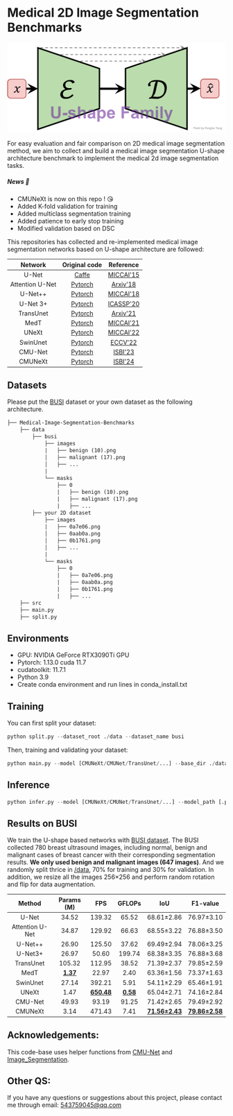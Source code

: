 # Medical 2D Image Segmentation Benchmarks

![ushape](img/ushape.png)

For easy evaluation and fair comparison on 2D medical image segmentation method, we aim to collect and build a medical image segmentation U-shape architecture benchmark to implement the medical 2d image segmentation tasks.

##### News 🥰

- CMUNeXt is now on this repo ! 😘
- Added K-fold validation for training
- Added multiclass segmentation training
- Added patience to early stop training
- Modified validation based on DSC

This repositories has collected and re-implemented medical image segmentation networks based on U-shape architecture are followed:

|     Network     |                        Original code                         |                          Reference                           |
| :-------------: | :----------------------------------------------------------: | :----------------------------------------------------------: |
|      U-Net      | [Caffe](http://lmb.informatik.uni-freiburg.de/people/ronneber/u-net) |      [MICCAI'15](https://arxiv.org/pdf/1505.04597.pdf)       |
| Attention U-Net | [Pytorch](https://github.com/ozan-oktay/Attention-Gated-Networks) |       [Arxiv'18](https://arxiv.org/pdf/1804.03999.pdf)       |
|     U-Net++     |    [Pytorch](https://github.com/MrGiovanni/UNetPlusPlus)     | [MICCAI'18](https://www.ncbi.nlm.nih.gov/pmc/articles/PMC7329239/pdf/nihms-1600717.pdf) |
|    U-Net 3+     |    [Pytorch](https://github.com/ZJUGiveLab/UNet-Version)     |        [ICASSP'20](https://arxiv.org/pdf/2004.08790)         |
|    TransUnet    |      [Pytorch](https://github.com/Beckschen/TransUNet)       |       [Arxiv'21](https://arxiv.org/pdf/2102.04306.pdf)       |
|      MedT       | [Pytorch](https://github.com/jeya-maria-jose/Medical-Transformer) |      [MICCAI'21](https://arxiv.org/pdf/2102.10662.pdf)       |
|      UNeXt      | [Pytorch](https://github.com/jeya-maria-jose/UNeXt-pytorch)  |      [MICCAI'22](https://arxiv.org/pdf/2203.04967.pdf)       |
|    SwinUnet     |    [Pytorch](https://github.com/HuCaoFighting/Swin-Unet)     |       [ECCV'22](https://arxiv.org/pdf/2105.05537.pdf)        |
|     CMU-Net     |       [Pytorch](https://github.com/FengheTan9/CMU-Net)       |       [ISBI'23](https://arxiv.org/pdf/2210.13012.pdf)        |
|     CMUNeXt     |       [Pytorch](https://github.com/FengheTan9/CMUNeXt)       |       [ISBI'24](https://arxiv.org/pdf/2308.01239.pdf)       |

## Datasets

Please put the [BUSI](https://www.kaggle.com/aryashah2k/breast-ultrasound-images-dataset) dataset or your own dataset as the following architecture. 

```
├── Medical-Image-Segmentation-Benchmarks
    ├── data
        ├── busi
            ├── images
            |   ├── benign (10).png
            │   ├── malignant (17).png
            │   ├── ...
            |
            └── masks
                ├── 0
                |   ├── benign (10).png
                |   ├── malignant (17).png
                |   ├── ...
        ├── your 2D dataset
            ├── images
            |   ├── 0a7e06.png
            │   ├── 0aab0a.png
            │   ├── 0b1761.png
            │   ├── ...
            |
            └── masks
                ├── 0
                |   ├── 0a7e06.png
                |   ├── 0aab0a.png
                |   ├── 0b1761.png
                |   ├── ...
    ├── src
    ├── main.py
    ├── split.py
```

## Environments

- GPU: NVIDIA GeForce RTX3090Ti GPU
- Pytorch: 1.13.0 cuda 11.7
- cudatoolkit: 11.7.1
- Python 3.9
- Create conda environment and run lines in conda_install.txt

## Training

You can first split your dataset:

```python
python split.py --dataset_root ./data --dataset_name busi
```

Then, training and validating your dataset:

```python
python main.py --model [CMUNeXt/CMUNet/TransUnet/...] --base_dir ./data/busi --train_file_dir busi_train.txt --val_file_dir busi_val.txt --base_lr 0.01 --epoch 300 --batch_size 8 --patience 10 --num_classes 1 --k_fold 5
```

## Inference

```python
python infer.py --model [CMUNeXt/CMUNet/TransUnet/...] --model_path [.pth] --base_dir ./data/busi --val_file_dir busi_val.txt --img_size 256 --num_classes 1
```


## Results on BUSI

We train the U-shape based networks with [BUSI dataset](https://www.kaggle.com/aryashah2k/breast-ultrasound-images-dataset). The BUSI collected 780 breast ultrasound images, including normal, benign and malignant cases of breast cancer with their corresponding segmentation results. **We only used benign and malignant images (647 images)**. And we randomly split thrice in [/data](https://github.com/FengheTan9/Medical-Image-Segmentation-Benchmarks/tree/main/data), 70% for training and 30% for validation. In addition, we resize all the images 256×256 and perform random rotation and flip for data augmentation.

|     Method      |   Params (M)    |        FPS        |     GFLOPs      |          IoU          |       F1-value        |
| :-------------: | :-------------: | :---------------: | :-------------: | :-------------------: | :-------------------: |
|      U-Net      |      34.52      |      139.32       |      65.52      |      68.61±2.86       |      76.97±3.10       |
| Attention U-Net |      34.87      |      129.92       |      66.63      |      68.55±3.22       |      76.88±3.50       |
|     U-Net++     |      26.90      |      125.50       |      37.62      |      69.49±2.94       |      78.06±3.25       |
|     U-Net3+     |      26.97      |       50.60       |     199.74      |      68.38±3.35       |      76.88±3.68       |
|    TransUnet    |     105.32      |      112.95       |      38.52      |      71.39±2.37       |      79.85±2.59       |
|      MedT       | **<u>1.37</u>** |       22.97       |      2.40       |      63.36±1.56       |      73.37±1.63       |
|    SwinUnet     |      27.14      |      392.21       |      5.91       |      54.11±2.29       |      65.46±1.91       |
|      UNeXt      |      1.47       | **<u>650.48</u>** | **<u>0.58</u>** |      65.04±2.71       |      74.16±2.84       |
|     CMU-Net     |      49.93      |       93.19       |      91.25      |      71.42±2.65       |      79.49±2.92       |
|     CMUNeXt     |      3.14       |      471.43       |      7.41       | **<u>71.56±2.43</u>** | **<u>79.86±2.58</u>** |

## Acknowledgements:

This code-base uses helper functions from [CMU-Net](https://github.com/FengheTan9/CMU-Net) and [Image_Segmentation](https://github.com/LeeJunHyun/Image_Segmentation).

## Other QS:

If you have any questions or suggestions about this project, please contact me through email: 543759045@qq.com
